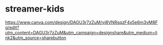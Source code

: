 # streamer-kids

https://www.canva.com/design/DAGU3r7zZuM/vj8VNRsqzF4x5e6m3vM8Fg/edit?utm_content=DAGU3r7zZuM&utm_campaign=designshare&utm_medium=link2&utm_source=sharebutton
